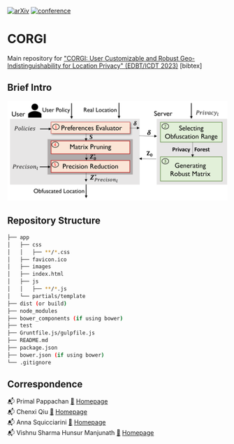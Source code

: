 [![arXiv](https://img.shields.io/badge/arXiv-2206.08396-b31b1b.svg)](https://arxiv.org/abs/2206.08396) [![conference](https://img.shields.io/badge/EDBT/ICDT--2023-Review-Review)](https://www.edbt.org/)

# CORGI #

Main repository for ["CORGI: User Customizable and Robust Geo-Indistinguishability for Location Privacy" (EDBT/ICDT 2023)](https://arxiv.org/abs/2206.08396?context=cs) [bibtex]

## Brief Intro ##
![](Results/CORGI.png)

## Repository Structure ##

```bash
├── app
│   ├── css
│   │   ├── **/*.css
│   ├── favicon.ico
│   ├── images
│   ├── index.html
│   ├── js
│   │   ├── **/*.js
│   └── partials/template
├── dist (or build)
├── node_modules
├── bower_components (if using bower)
├── test
├── Gruntfile.js/gulpfile.js
├── README.md
├── package.json
├── bower.json (if using bower)
└── .gitignore
```

## Correspondence ##

📬 Primal Pappachan [📜](mailto:primal@psu.edu) [Homepage](https://primalpappachan.com/)<br />
📬 Chenxi Qiu [📜](mailto:chenxi.qiu@unt.edu) [Homepage](https://computerscience.engineering.unt.edu/people/faculty/chenxi-qiu)<br />
📬 Anna Squicciarini [📜](mailto:acs20@psu.edu) [Homepage](https://faculty.ist.psu.edu/acs20/)<br />
📬 Vishnu Sharma Hunsur Manjunath [📜](mailto:vxh5104@psu.edu) [Homepage](mailto:vxh5104@psu.edu)<br />
